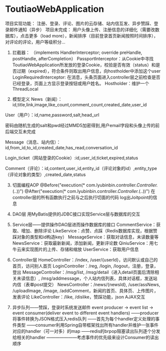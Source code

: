 # ToutiaoWebApplication
项目实现功能：
注册、登录、评论、图片的云存储、站内信互发、异步赞踩、登录邮件通知（异步）
项目未完成：
用户头像上传、注册信息的详细化（需要改数据库），点击更多（load more），新闻排序（目前登录首页新闻按照时间排序），
对评论的评论，用户等级积分...

1.	拦截器：
（implements HandlerInterceptor; override preHandle, postHandle, afterCompletion）
PassportInterceptor：从Cookie中寻找ToutiaoWebApplication所发放的登录Cookie，校验是否有效（status）和是否过期（expired），符合条件则取出用户信息，向hostholder中添加这个user
LoginRequiredInterceptor: 在消息，头条页面进入controller层之前检查是否已经登录，页面上方显示登录按钮或用户姓名。
Hostholder：维护一个ThreadLocal<User>

2.	模型定义
News（新闻）：id,title,link,image,like_count,comment_count,created_date,user_id

User（用户）：id,name,password,salt,head_url

密码由随机生成的salt和pwd经过MMD5加密得到,用户email字段和头像上传的前后端交互未完成

Message（消息、站内信）：id,from_id,to_id,created_date,has_read,conversation_id

Login_ticket（网站登录的Cookie）:id,user_id,ticket,expired,status

Comment（评论）：id,content,user_id,entity_id（评论对象的id）,entity_type（评论对象的类型）,created_date,status  

3.	切面编程AOP
@Before("execution(* com.lyubinbin.controller.*Controller.*(..))")
@After("execution(* com.lyubinbin.controller.*Controller.*(..))")
在controller层的所有函数执行之前与之后执行切面的代码
log出Joitpoint的信息

4.	DAO层
用MyBatis提供的JDBC接口实现Service层与数据库的交互

4.	Service层——提供操作DAO层进而操作数据库的接口
CommentService：获取、增加、删除评论
LikeService：点赞、点踩（Redis数据库实现，根据赞踩对象的类型和id构造key）
MessageService：获取对话信息，未读数量等
NewsService：获取最新新闻，添加新闻，更新评论数
QiniuService：用七牛云来实现图片的上传、存储和缩放
UserService：获取用户信息

5.	Controller层
HomeController：/index, /user/{userId}，访问默认或自己的首页，访问别人首页
LoginController：/reg, /login, /logout，注册，登录，登出
MessageController：/msg/list, /msg/detail（进入detail页面后清除相关未读信息）, /msg/addmessage，个人站内信列表，具体对话框，发送站内信（表单post提交）
NewsController：/news/{newsId}, /user/assNews, /uploadImage, /image, /addComment，新闻的首页、具体页、上传图片，发表评论
LikeController：/like, /dislike，赞踩功能，json AJAX交互

6.	异步队列——赞踩，登录时系统发送邮件
event producer -> event list -> event consumer(deliver event to different event handlers)
——producer将事件转换为JSON格式压入redis队列
——首先为每个handler定义处理的事件类型
——consumer利用Spring自带框架找出所有handler并维护一张事件对应的handler（可一对多）的map
——redis的brpop阻塞读出队列逐个分发给相关的handler
———————考虑事件的优先级来设计Consumer的读出顺序

